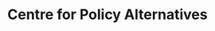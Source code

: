 ---
facebook: https://facebook.com/CPASL
logohandle: cpalanka
sort: cpalanka
title: Centre for Policy Alternatives
twitter: https://x.com/CPASL
website: https://www.cpalanka.org/
---